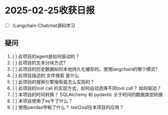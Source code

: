 # 2025-02-25收获日报

- [ ] /Langchain-Chatchat源码学习

## 疑问

1. [ ] 此项目的agent是如何驱动的？
2. [ ] 此项目的文本分块方式?
3. [ ] 此项目的历史数据如何本地持久化缓存的，使用langchain的哪个模式?
4. [ ] 此项目描述的 文件搜索 是什么
5. [ ] 此项目的搜索引擎搜索是怎么实现的？
6. [ ] 此项目的tool call 的实现方式，如何自动选择不同tool call？ 如何驱动？
7. [ ] 本项目的时间转换？ SQLAlchemy 和 pydantic 关于时间的数据类型转换
8. [ ] 本项目使用了es干了什么？
9. [ ] 使用pandas夺租了什么？ text2sql在本项目的应用？